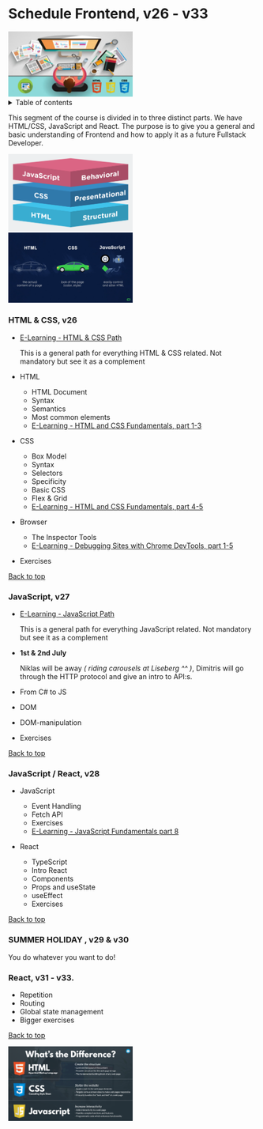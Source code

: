 # Schedule Frontend, v26 - v33

<img style="width: 50%" src="./assets/frontend.png">

<details>
<summary>Table of contents</summary>

- [HTML & CSS, v26](#html--css-v26)
- [JavaScript, v27](#javascript-v27)
- [JavaScript / React, v28](#javascript--react-v28)
- [React, v31 - v33](#react-v31---v33)

</details>

This segment of the course is divided in to three distinct parts. We have HTML/CSS, JavaScript and React. The purpose is to give you a general and basic understanding of Frontend and how to apply it as a future Fullstack Developer.

<img style="width: 50%" src="./assets/frontendstack.png">
<img style="width: 50%" src="./assets/frontendexplained.jpg">

### HTML & CSS, v26

- [E-Learning - HTML & CSS Path](https://app.pluralsight.com/paths/skills/html-and-css)

  This is a general path for everything HTML & CSS related. Not mandatory but see it as a complement

- HTML

  - HTML Document
  - Syntax
  - Semantics
  - Most common elements
  - [E-Learning - HTML and CSS Fundamentals, part 1-3](https://app.pluralsight.com/library/courses/html-css-fundamentals/table-of-contents)

- CSS

  - Box Model
  - Syntax
  - Selectors
  - Specificity
  - Basic CSS
  - Flex & Grid
  - [E-Learning - HTML and CSS Fundamentals, part 4-5](https://app.pluralsight.com/library/courses/html-css-fundamentals/table-of-contents)

- Browser

  - The Inspector Tools
  - [E-Learning - Debugging Sites with Chrome DevTools, part 1-5](https://app.pluralsight.com/library/courses/chrome-developer-tools-debugging-sites/table-of-contents)

- Exercises

[Back to top](#schedule-frontend-v26---v33)

### JavaScript, v27

- [E-Learning - JavaScript Path](https://app.pluralsight.com/paths/skills/html-and-css)

  This is a general path for everything JavaScript related. Not mandatory but see it as a complement

- **1st & 2nd July**

  Niklas will be away _( riding carousels at Liseberg ^^ )_, Dimitris will go through the HTTP protocol and give an intro to API:s.

- From C# to JS
- DOM
- DOM-manipulation
- Exercises

[Back to top](#schedule-frontend-v26---v33)

### JavaScript / React, v28

- JavaScript

  - Event Handling
  - Fetch API
  - Exercises
  - [E-Learning - JavaScript Fundamentals part 8](https://app.pluralsight.com/library/courses/fundamentals-javascript/table-of-contents)

- React

  - TypeScript
  - Intro React
  - Components
  - Props and useState
  - useEffect
  - Exercises

[Back to top](#schedule-frontend-v26---v33)

### **SUMMER HOLIDAY** , v29 & v30

You do whatever you want to do!

### React, v31 - v33.

- Repetition
- Routing
- Global state management
- Bigger exercises

[Back to top](#schedule-frontend-v26---v33)

<img style="width: 50%" src="./assets/whatsthedifferenct.png">
